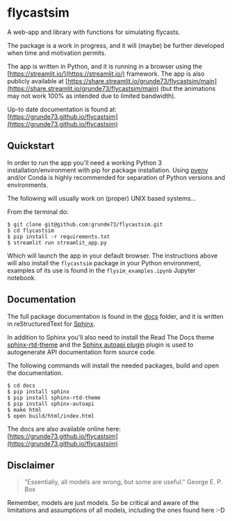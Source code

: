 # flycastsim
A web-app and library with functions for simulating flycasts.

The package is a work in progress, and it will (maybe) be
further developed when time and motivation permits.

The app is written in Python, and it is running in a browser
using the [https://streamlit.io/](https://streamlit.io/) framework.
The app is also publicly available at
[https://share.streamlit.io/grunde73/flycastsim/main](https://share.streamlit.io/grunde73/flycastsim/main)
(but the animations may not work 100% as intended due to
limited bandwidth).

Up-to date documentation is found at:
[https://grunde73.github.io/flycastsim](https://grunde73.github.io/flycastsim)


## Quickstart
In order to run the app you'll need a working Python 3
installation/environment with pip for package installation.
Using [pyenv](https://github.com/pyenv/pyenv)
and/or Conda is highly recommended for separation of Python
versions and environments.

The following will usually work on (proper) UNIX based systems...

From the terminal do:
```shell
$ git clone git@github.com:grunde73/flycastsim.git
$ cd flycastsim
$ pip install -r requirements.txt
$ streamlit run streamlit_app.py 
```
Which will launch the app in your default browser. The instructions
above will also install the `flycastsim` package in your Python environment,
examples of its use is found in the `flysim_examples.ipynb` Jupyter
notebook.


## Documentation
The full package documentation is found in the [docs](./docs/)
folder, and it is written in reStructuredText
for [Sphinx](https://www.sphinx-doc.org/en/master/).

In addition to Sphinx you'll also need to install the
Read The Docs theme
[sphinx-rtd-theme](https://sphinx-rtd-theme.readthedocs.io/en/stable/)
and the [Sphinx autoapi plugin](https://sphinx-autoapi.readthedocs.io/en/latest/index.html)
plugin is used to autogenerate API documentation form source code.

The following commands will install the needed packages,
build and open the documentation.
```shell
$ cd docs
$ pip install sphinx
$ pip install sphinx-rtd-theme
$ pip install sphinx-autoapi
$ make html
$ open build/html/index.html
```

The docs are also available online here:
[https://grunde73.github.io/flycastsim](https://grunde73.github.io/flycastsim)


## Disclaimer
> "Essentially, all models are wrong, but some are useful."
> George E. P. Box

Remember, models are just models. So be critical and aware
of the limitations and assumptions of all models, including
the ones found here :-D